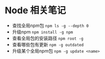 # Node 相关笔记

* 查找全局npm包 `npm ls -g --depth 0`
* 升级npm `npm install -g npm`
* 查看全局包的安装路径 `npm root -g`
* 查看哪些包有更新 `npm -g outdated`
* 升级某个全局npm包 `npm -g update <name>`
